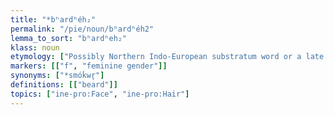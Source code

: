 ```yaml
---
title: "*bʰardʰéh₂"
permalink: "/pie/noun/bʰardʰéh2"
lemma_to_sort: "bʰardʰeh₂"
klass: noun
etymology: ["Possibly Northern Indo-European substratum word or a late PIE regionalism with otherwise atypical/non-existent phoneme */a/."]
markers: [["f", "feminine gender"]]
synonyms: ["*smóḱwr̥"]
definitions: [["beard"]]
topics: ["ine-pro:Face", "ine-pro:Hair"]
---
```

